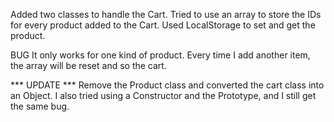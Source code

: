 Added two classes to handle the Cart.
Tried to use an array to store the IDs for every product added to the Cart.
Used LocalStorage to set and get the product.

BUG
It only works for one kind of product. Every time I add another item, the array will be reset and so the cart.

*** UPDATE ***
Remove the Product class and converted the cart class into an Object.
I also tried using a Constructor and the Prototype, and I still get the same bug.
